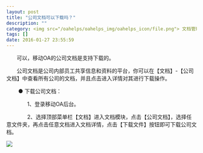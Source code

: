 ```yaml
---
layout: post
title: "公司文档可以下载吗？"
description: ""
category: <img src="/oahelps/oahelps_img/oahelps_icon/file.png"> 文档管理与使用
tags: []
date: 2016-01-27 23:55:59
---
```

&#160; &#160; &#160; &#160;可以，移动OA的公司文档是支持下载的。

&#160; &#160; &#160; &#160;公司文档是公司内部员工共享信息和资料的平台，你可以在【文档】-【公司文档】中查看所有公司的文档，并且点击进入详情对其进行下载操作。

&#160; &#160; &#160; &#160; ● 下载公司文档：

&#160; &#160; &#160; &#160;&#160; &#160; &#160; &#160;1、登录移动OA后台。

&#160; &#160; &#160; &#160;&#160; &#160; &#160; &#160;2、选择顶部菜单栏【文档】进入文档模块，点击【公司文档】，选择任意文件夹，再点击任意文档进入文档详情，点击【下载文件】按钮即可下载公司文档。

![](../../../../../../../../oahelps_img/wendang_8.png)